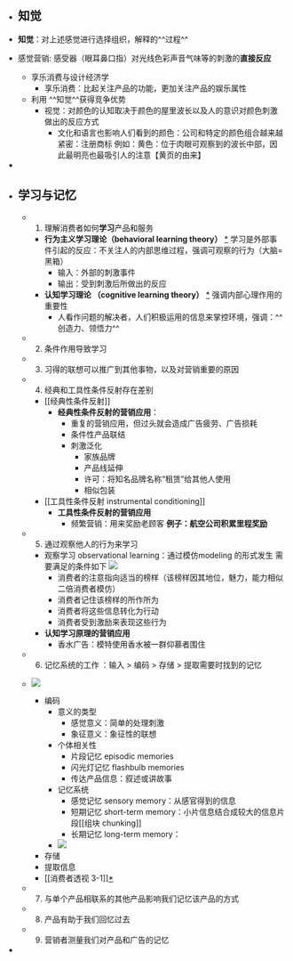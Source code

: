 - ## 知觉
- **知觉**：对上述感觉进行选择组织，解释的^^过程^^
- 感觉营销: 感受器（眼耳鼻口指）对光线色彩声音气味等的刺激的**直接反应**
    - 享乐消费与设计经济学
        - 享乐消费：比起关注产品的功能，更加关注产品的娱乐属性
    - 利用 ^^知觉^^获得竞争优势 
        - 视觉：对颜色的认知取决于颜色的屋里波长以及人的意识对颜色刺激做出的反应方式
            - 文化和语言也影响人们看到的颜色：公司和特定的颜色组合越来越紧密：注册商标
例如：黄色：位于肉眼可观察到的波长中部，因此最明亮也最吸引人的注意【黄页的由来】
- 

- ## 学习与记忆
    - 1. 理解消费者如何**学习**产品和服务
        - __行为主义学习理论（behavioral learning theory）__  [*](((XKpvg9swE)))
学习是外部事件引起的反应：不关注人的内部思维过程，强调可观察的行为（大脑=黑箱）
            - 输入：外部的刺激事件
            - 输出：受到刺激后所做出的反应
        - __认知学习理论 （cognitive learning theory）__ [*](((Pr9Wn6MKv)))
强调内部心理作用的重要性
            - 人看作问题的解决者，人们积极运用的信息来掌控环境，强调：^^创造力、领悟力^^
    - 2. 条件作用导致学习
    - 3. 习得的联想可以推广到其他事物，以及对营销重要的原因
    - 4. 经典和工具性条件反射存在差别
        - [[经典性条件反射]]
            - **经典性条件反射的营销应用**：
                - 重复的营销应用，但过头就会造成广告疲劳、广告损耗 
                - 条件性产品联结
                - 刺激泛化
                    - 家族品牌
                    - 产品线延伸
                    - 许可：将知名品牌名称“租赁”给其他人使用
                    - 相似包装
        - [[工具性条件反射 instrumental conditioning]]
            - **工具性条件反射的营销应用**
                - 频繁营销：用来奖励老顾客
__例子：航空公司积累里程奖励__
    - 5. 通过观察他人的行为来学习
        - 观察学习 observational learning：通过模仿modeling 的形式发生 
需要满足的条件如下
![](https://firebasestorage.googleapis.com/v0/b/firescript-577a2.appspot.com/o/imgs%2Fapp%2FAmber622%2Fk5pSuA2ETb.png?alt=media&token=9c3f7cff-fab9-4d45-a9c9-b4fa6ea0b39c)
            - 消费者的注意指向适当的榜样（该榜样因其地位，魅力，能力相似二倍消费者模仿）
            - 消费者记住该榜样的所作所为
            - 消费者将这些信息转化为行动
            - 消费者受到激励来表现这些行为
        - **认知学习原理的营销应用**
            - 香水广告：模特使用香水被一群仰慕者围住
    - 6. 记忆系统的工作 ：输入 > 编码 > 存储 > 提取需要时找到的记忆

    - ![](https://firebasestorage.googleapis.com/v0/b/firescript-577a2.appspot.com/o/imgs%2Fapp%2FAmber622%2FH1rXaJHQAQ.png?alt=media&token=b0450de2-5014-4daa-b1ab-a7789788c86e)
        - 编码
            - 意义的类型
                - 感觉意义：简单的处理刺激
                - 象征意义：象征性的联想
            - 个体相关性
                - 片段记忆 episodic memories
                - 闪光灯记忆 flashbulb memories
                - 传达产品信息：叙述或讲故事
            - 记忆系统
                - 感觉记忆 sensory memory：从感官得到的信息
                - 短期记忆 short-term memory：小片信息结合成较大的信息片段[[组块 chunking]]
                - 长期记忆 long-term memory：
            - ![](https://firebasestorage.googleapis.com/v0/b/firescript-577a2.appspot.com/o/imgs%2Fapp%2FAmber622%2FcsyC1aIBdk.png?alt=media&token=457f99ea-b60e-4e7b-979c-8e8f3bde36c1)
        - 存储
        - 提取信息
        - [[消费者透视 3-1]][*](((-dUPyMGZg)))
    - 7. 与单个产品相联系的其他产品影响我们记忆该产品的方式
    - 8. 产品有助于我们回忆过去
    - 9. 营销者测量我们对产品和广告的记忆
- 
